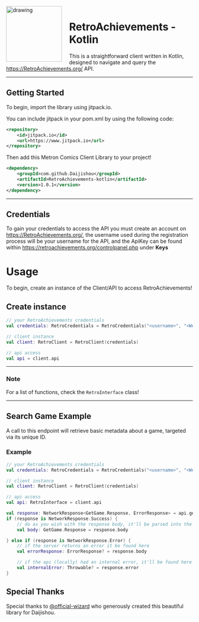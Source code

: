 <img align="left" src="https://i.imgur.com/gUxw8Nd.png" alt="drawing" width="150" style="margin-right: 20px;"/>

# RetroAchievements - Kotlin
This is a straightforward client written in Kotlin, designed to navigate and query the https://RetroAchievements.org/ API.

---

## Getting Started

To begin, import the library using jitpack.io.

You can include jitpack in your pom.xml by using the following code:
```xml
<repository>
    <id>jitpack.io</id>
    <url>https://www.jitpack.io</url>
</repository>
```

Then add this Metron Comics Client Library to your project!

```xml
<dependency>
    <groupId>com.github.Daijishou</groupId>
    <artifactId>RetroAchievements-kotlin</artifactId>
    <version>1.0.1</version>
</dependency>
```
---

## Credentials
To gain your credentials to access the API you must create an account on https://RetroAchievements.org/, 
the username used during the registration process will be your username for the API, and the ApiKey can be found within https://retroachievements.org/controlpanel.php under **Keys**

# Usage
To begin, create an instance of the Client/API to access RetroAchievements!

## Create instance
```kotlin
// your RetroAchievements credentials
val credentials: RetroCredentials = RetroCredentials("<username>", "<Web API Key>")

// client instance 
val client: RetroClient = RetroClient(credentials)

// api access
val api = client.api
```
---

### Note
For a list of functions, check the ```RetroInterface``` class!

---
## Search Game Example
A call to this endpoint will retrieve basic metadata about a game, targeted via its unique ID.

### Example
```kotlin
// your RetroAchievements credentials
val credentials: RetroCredentials = RetroCredentials("<username>", "<Web API Key>")

// client instance 
val client: RetroClient = RetroClient(credentials)

// api access
val api: RetroInterface = client.api

val response: NetworkResponse<GetGame.Response, ErrorResponse> = api.getGame(14402)
if (response is NetworkResponse.Success) {
    // do as you wish with the response body, it'll be parsed into the appropriate pojo object
    val body: GetGame.Response = response.body

} else if (response is NetworkResponse.Error) {
    // if the server returns an error it be found here
    val errorResponse: ErrorResponse? = response.body

    // if the api (locally) had an internal error, it'll be found here
    val internalError: Throwable? = response.error
}
```
## Special Thanks
Special thanks to [@official-wizard](https://www.github.com/official-wizard) who generously created this beautiful library for Daijishou.
